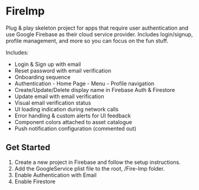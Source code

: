 # FireImp

Plug & play skeleton project for apps that require user authentication and use Google Firebase as their cloud service provider. Includes login/signup, profile management, and more so you can focus on the fun stuff.

Includes:
- Login & Sign up with email
- Reset password with email verification
- Onboarding sequence
- Authentication - Home Page - Menu - Profile navigation
- Create/Update/Delete display name in Firebase Auth & Firestore
- Update email with email verification
- Visual email verification status
- UI loading indication during network calls
- Error handling & custom alerts for UI feedback
- Component colors attached to asset catalogue
- Push notification configuration (commented out)


## Get Started
1. Create a new project in Firebase and follow the setup instructions. 
2. Add the GoogleService plist file to the root, /Fire-Imp folder.
3. Enable Authentication with Email
4. Enable Firestore

